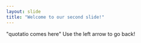 ```yaml
---
layout: slide
title: "Welcome to our second slide!"
---
```

"quotatio comes here"
Use the left arrow to go back!

